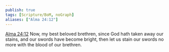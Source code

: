 ```yaml
---
publish: true
tags: [Scripture/BoM, noGraph]
aliases: ["Alma 24:12"]
---
```

[Alma 24:12](https://churchofjesuschrist.org/study/scriptures/bofm/alma/24?lang=eng&id=p12#p12) Now, my best beloved brethren, since God hath taken away our stains, and our swords have become bright, then let us stain our swords no more with the blood of our brethren.
